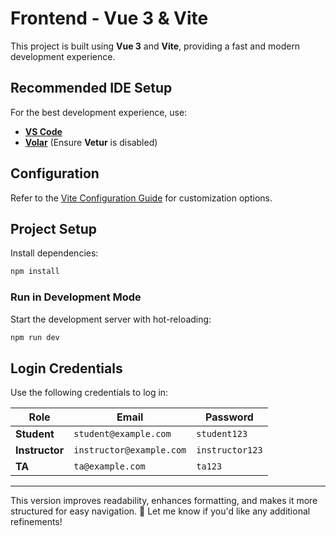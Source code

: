 # **Frontend - Vue 3 & Vite**  

This project is built using **Vue 3** and **Vite**, providing a fast and modern development experience.  

## **Recommended IDE Setup**  
For the best development experience, use:  
- [**VS Code**](https://code.visualstudio.com/)  
- [**Volar**](https://marketplace.visualstudio.com/items?itemName=Vue.volar) (Ensure **Vetur** is disabled)  

## **Configuration**  
Refer to the [Vite Configuration Guide](https://vite.dev/config/) for customization options.  

## **Project Setup**  

Install dependencies:  
```sh
npm install
```  

### **Run in Development Mode**  
Start the development server with hot-reloading:  
```sh
npm run dev
```  

## **Login Credentials**  
Use the following credentials to log in:  

| Role       | Email                  | Password     |  
|------------|------------------------|-------------|  
| **Student**   | `student@example.com`   | `student123`   |  
| **Instructor** | `instructor@example.com` | `instructor123` |  
| **TA**       | `ta@example.com`       | `ta123`       |  

---

This version improves readability, enhances formatting, and makes it more structured for easy navigation. 🚀 Let me know if you'd like any additional refinements!